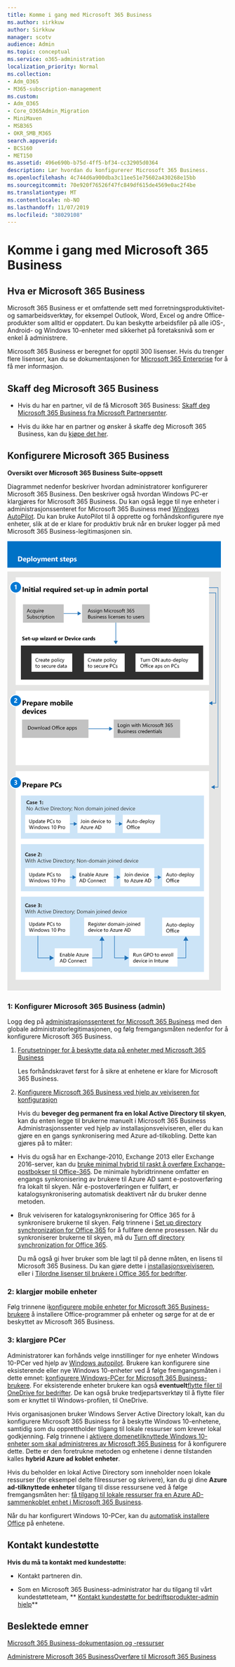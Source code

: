```yaml
---
title: Komme i gang med Microsoft 365 Business
ms.author: sirkkuw
author: Sirkkuw
manager: scotv
audience: Admin
ms.topic: conceptual
ms.service: o365-administration
localization_priority: Normal
ms.collection:
- Adm_O365
- M365-subscription-management
ms.custom:
- Adm_O365
- Core_O365Admin_Migration
- MiniMaven
- MSB365
- OKR_SMB_M365
search.appverid:
- BCS160
- MET150
ms.assetid: 496e690b-b75d-4ff5-bf34-cc32905d0364
description: Lær hvordan du konfigurerer Microsoft 365 Business.
ms.openlocfilehash: 4c744d6a900dba3c11ee51e75602a430268e15bb
ms.sourcegitcommit: 70e920f76526f47fc849df615de4569e0ac2f4be
ms.translationtype: MT
ms.contentlocale: nb-NO
ms.lasthandoff: 11/07/2019
ms.locfileid: "38029108"
---
```

# <a name="get-started-with-microsoft-365-business"></a>Komme i gang med Microsoft 365 Business

## <a name="what-is-microsoft-365-business"></a>Hva er Microsoft 365 Business

Microsoft 365 Business er et omfattende sett med forretningsproduktivitet- og samarbeidsverktøy, for eksempel Outlook, Word, Excel og andre Office-produkter som alltid er oppdatert. Du kan beskytte arbeidsfiler på alle iOS-, Android- og Windows 10-enheter med sikkerhet på foretaksnivå som er enkel å administrere.
  
Microsoft 365 Business er beregnet for opptil 300 lisenser. Hvis du trenger flere lisenser, kan du se dokumentasjonen for [Microsoft 365 Enterprise](https://go.microsoft.com/fwlink/p/?linkid=860986) for å få mer informasjon. 
  
## <a name="get-microsoft-365-business"></a>Skaff deg Microsoft 365 Business

- Hvis du har en partner, vil de få Microsoft 365 Business: [Skaff deg Microsoft 365 Business fra Microsoft Partnersenter](get-microsoft-365-business.md).
    
- Hvis du ikke har en partner og ønsker å skaffe deg Microsoft 365 Business, kan du [kjøpe det her](https://www.microsoft.com/microsoft-365/business).
    
## <a name="set-up-microsoft-365-business"></a>Konfigurere Microsoft 365 Business

 **Oversikt over Microsoft 365 Business Suite-oppsett**
  
Diagrammet nedenfor beskriver hvordan administratorer konfigurerer Microsoft 365 Business. Den beskriver også hvordan Windows PC-er klargjøres for Microsoft 365 Business. Du kan også legge til nye enheter i administrasjonssenteret for Microsoft 365 Business med [Windows AutoPilot](add-autopilot-devices-and-profile.md). Du kan bruke AutoPilot til å opprette og forhåndskonfigurere nye enheter, slik at de er klare for produktiv bruk når en bruker logger på med Microsoft 365 Business-legitimasjonen sin.
  
![A diagram that shows the setup and management flow for admins, and also for a user](media/249f81fc-7e79-44c7-8425-3a0b7b651c3b.png)
  
### <a name="1-set-up-microsoft-365-business-admin"></a>1: Konfigurer Microsoft 365 Business (admin)

Logg deg på [administrasjonssenteret for Microsoft 365 Business](https://portal.office.com/adminportal/home) med den globale administratorlegitimasjonen, og følg fremgangsmåten nedenfor for å konfigurere Microsoft 365 Business. 
  
1. [Forutsetninger for å beskytte data på enheter med Microsoft 365 Business](pre-requisites-for-data-protection.md)
    
    Les forhåndskravet først for å sikre at enhetene er klare for Microsoft 365 Business.
    
2. [Konfigurere Microsoft 365 Business ved hjelp av veiviseren for konfigurasjon](set-up.md)
    
    Hvis du **beveger deg permanent fra en lokal Active Directory til skyen**, kan du enten legge til brukerne manuelt i Microsoft 365 Business Administrasjonssenter ved hjelp av installasjonsveiviseren, eller du kan gjøre en en gangs synkronisering med Azure ad-tilkobling. Dette kan gjøres på to måter: 
    
  - Hvis du også har en Exchange-2010, Exchange 2013 eller Exchange 2016-server, kan du [bruke minimal hybrid til raskt å overføre Exchange-postbokser til Office-365](https://support.office.com/article/fdecceed-0702-4af3-85be-f2a0013937ef). De minimale hybridtrinnene omfatter en engangs synkronisering av brukere til Azure AD samt e-postoverføring fra lokalt til skyen. Når e-postoverføringen er fullført, er katalogsynkronisering automatisk deaktivert når du bruker denne metoden.
    
  - Bruk veiviseren for katalogsynkronisering for Office 365 for å synkronisere brukerne til skyen. Følg trinnene i [Set up directory synchronization for Office 365](https://support.office.com/article/1b3b5318-6977-42ed-b5c7-96fa74b08846) for å fullføre denne prosessen. Når du synkroniserer brukerne til skyen, må du [Turn off directory synchronization for Office 365](https://support.office.com/article/ee5f861e-bd48-4267-83d1-a4ead4b4a00d).
    
    Du må også gi hver bruker som ble lagt til på denne måten, en lisens til Microsoft 365 Business. Du kan gjøre dette i [installasjonsveiviseren](set-up.md), eller i [Tilordne lisenser til brukere i Office 365 for bedrifter](https://support.office.com/article/997596B5-4173-4627-B915-36ABAC6786DC).
    
### <a name="2-prepare-mobile-devices"></a>2: klargjør mobile enheter

Følg trinnene i[konfigurere mobile enheter for Microsoft 365 Business-brukere](set-up-mobile-devices.md) å installere Office-programmer på enheter og sørge for at de er beskyttet av Microsoft 365 Business. 
  
### <a name="3-prepare-pcs"></a>3: klargjøre PCer

Administratorer kan forhånds velge innstillinger for nye enheter Windows 10-PCer ved hjelp av [Windows autopilot](add-autopilot-devices-and-profile.md). Brukere kan konfigurere sine eksisterende eller nye Windows 10-enheter ved å følge fremgangsmåten i dette emnet: [konfigurere Windows-PCer for Microsoft 365 Business-brukere](set-up-windows-devices.md). For eksisterende enheter brukere kan også **eventuelt**[flytte filer til OneDrive for bedrifter](move-files-to-onedrive.md). De kan også bruke tredjepartsverktøy til å flytte filer som er knyttet til Windows-profilen, til OneDrive.
  
Hvis organisasjonen bruker Windows Server Active Directory lokalt, kan du konfigurere Microsoft 365 Business for å beskytte Windows 10-enhetene, samtidig som du opprettholder tilgang til lokale ressurser som krever lokal godkjenning. Følg trinnene i [aktivere domenetilknyttede Windows 10-enheter som skal administreres av Microsoft 365 Business](manage-windows-devices.md) for å konfigurere dette. Dette er den foretrukne metoden og enhetene i denne tilstanden kalles **hybrid Azure ad koblet enheter**. 
  
Hvis du beholder en lokal Active Directory som inneholder noen lokale ressurser (for eksempel delte filressurser og skrivere), kan du gi dine **Azure ad-tilknyttede enheter** tilgang til disse ressursene ved å følge fremgangsmåten her: [få tilgang til lokale ressurser fra en Azure AD-sammenkoblet enhet i Microsoft 365 Business](access-resources.md).
  
Når du har konfigurert Windows 10-PCer, kan du [automatisk installere Office](auto-install-or-uninstall-office.md) på enhetene. 
  
## <a name="contact-support"></a>Kontakt kundestøtte

 **Hvis du må ta kontakt med kundestøtte:**
  
- Kontakt partneren din.
    
- Som en Microsoft 365 Business-administrator har du tilgang til vårt kundestøtteteam, ** [Kontakt kundestøtte for bedriftsprodukter-admin hjelp](https://support.office.com/article/32a17ca7-6fa0-4870-8a8d-e25ba4ccfd4b)**
    
## <a name="related-topics"></a>Beslektede emner
[Microsoft 365 Business-dokumentasjon og -ressurser](https://go.microsoft.com/fwlink/p/?linkid=853701)
  
[Administrere Microsoft 365 Business](manage.md)[Overføre til Microsoft 365 Business](migrate-to-microsoft-365-business.md)
  

